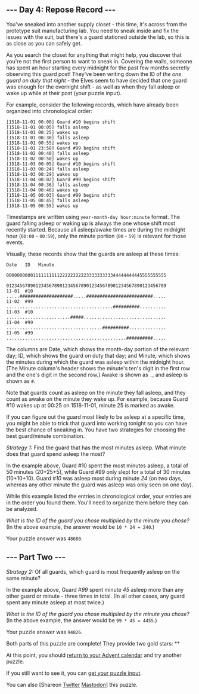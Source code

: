 
--- Day 4: Repose Record ---
----------------------------

You've sneaked into another supply closet - this time, it's across from the prototype suit manufacturing lab. You need to sneak inside and fix the issues with the suit, but there's a guard stationed outside the lab, so this is as close as you can safely get.


As you search the closet for anything that might help, you discover that you're not the first person to want to sneak in. Covering the walls, someone has spent an hour starting every midnight for the past few months secretly observing this guard post! They've been writing down the ID of *the one guard on duty that night* - the Elves seem to have decided that one guard was enough for the overnight shift - as well as when they fall asleep or wake up while at their post (your puzzle input).


For example, consider the following records, which have already been organized into chronological order:



```
[1518-11-01 00:00] Guard #10 begins shift
[1518-11-01 00:05] falls asleep
[1518-11-01 00:25] wakes up
[1518-11-01 00:30] falls asleep
[1518-11-01 00:55] wakes up
[1518-11-01 23:58] Guard #99 begins shift
[1518-11-02 00:40] falls asleep
[1518-11-02 00:50] wakes up
[1518-11-03 00:05] Guard #10 begins shift
[1518-11-03 00:24] falls asleep
[1518-11-03 00:29] wakes up
[1518-11-04 00:02] Guard #99 begins shift
[1518-11-04 00:36] falls asleep
[1518-11-04 00:46] wakes up
[1518-11-05 00:03] Guard #99 begins shift
[1518-11-05 00:45] falls asleep
[1518-11-05 00:55] wakes up

```

Timestamps are written using `year-month-day hour:minute` format. The guard falling asleep or waking up is always the one whose shift most recently started. Because all asleep/awake times are during the midnight hour (`00:00` - `00:59`), only the minute portion (`00` - `59`) is relevant for those events.


Visually, these records show that the guards are asleep at these times:



```
Date   ID   Minute
            000000000011111111112222222222333333333344444444445555555555
            012345678901234567890123456789012345678901234567890123456789
11-01  #10  .....####################.....#########################.....
11-02  #99  ........................................##########..........
11-03  #10  ........................#####...............................
11-04  #99  ....................................##########..............
11-05  #99  .............................................##########.....

```

The columns are Date, which shows the month-day portion of the relevant day; ID, which shows the guard on duty that day; and Minute, which shows the minutes during which the guard was asleep within the midnight hour. (The Minute column's header shows the minute's ten's digit in the first row and the one's digit in the second row.) Awake is shown as `.`, and asleep is shown as `#`.


Note that guards count as asleep on the minute they fall asleep, and they count as awake on the minute they wake up. For example, because Guard #10 wakes up at 00:25 on 1518-11-01, minute 25 is marked as awake.


If you can figure out the guard most likely to be asleep at a specific time, you might be able to trick that guard into working tonight so you can have the best chance of sneaking in. You have two strategies for choosing the best guard/minute combination.


*Strategy 1:* Find the guard that has the most minutes asleep. What minute does that guard spend asleep the most?


In the example above, Guard #10 spent the most minutes asleep, a total of 50 minutes (20+25+5), while Guard #99 only slept for a total of 30 minutes (10+10+10). Guard #*10* was asleep most during minute *24* (on two days, whereas any other minute the guard was asleep was only seen on one day).


While this example listed the entries in chronological order, your entries are in the order you found them. You'll need to organize them before they can be analyzed.


*What is the ID of the guard you chose multiplied by the minute you chose?* (In the above example, the answer would be `10 * 24 = 240`.)



Your puzzle answer was `48680`.

--- Part Two ---
----------------

*Strategy 2:* Of all guards, which guard is most frequently asleep on the same minute?


In the example above, Guard #*99* spent minute *45* asleep more than any other guard or minute - three times in total. (In all other cases, any guard spent any minute asleep at most twice.)


*What is the ID of the guard you chose multiplied by the minute you chose?* (In the above example, the answer would be `99 * 45 = 4455`.)



Your puzzle answer was `94826`.

Both parts of this puzzle are complete! They provide two gold stars: \*\*


At this point, you should [return to your Advent calendar](/2018) and try another puzzle.


If you still want to see it, you can [get your puzzle input](4/input).


You can also [Shareon
 [Twitter](https://twitter.com/intent/tweet?text=I%27ve+completed+%22Repose+Record%22+%2D+Day+4+%2D+Advent+of+Code+2018&url=https%3A%2F%2Fadventofcode%2Ecom%2F2018%2Fday%2F4&related=ericwastl&hashtags=AdventOfCode)
[Mastodon](javascript:void(0);)] this puzzle.



